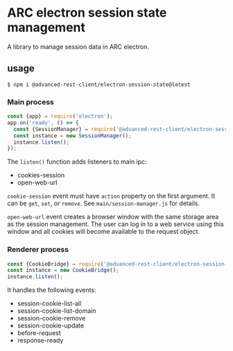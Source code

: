 # ARC electron session state management

A library to manage session data in ARC electron.

## usage

```
$ npm i @advanced-rest-client/electron-session-state@latest
```

### Main process

```javascript
const {app} = require('electron');
app.on('ready', () => {
  const {SessionManager} = require('@advanced-rest-client/electron-session-state/main');
  const instance = new SessionManager();
  instance.listen();
});
```

The `listen()` function adds listeners to main ipc:

-   cookies-session
-   open-web-url

`cookie-session` event must have `action` property on the first argument. It can be
`get`, `set`, or `remove`. See `main/session-manager.js` for details.


`open-web-url` event creates a browser window with the same storage area as the session
management. The user can log in to a web service using this window and all
cookies will become available to the request object.

### Renderer process

```javascript
const {CookieBridge} = require('@advanced-rest-client/electron-session-state/renderer');
const instance = new CookieBridge();
instance.listen();
```

It handles the following events:

-   session-cookie-list-all
-   session-cookie-list-domain
-   session-cookie-remove
-   session-cookie-update
-   before-request
-   response-ready
